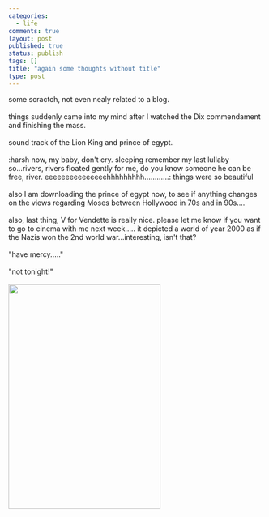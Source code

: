 ```yaml
--- 
categories: 
  - life
comments: true
layout: post
published: true
status: publish
tags: []
title: "again some thoughts without title"
type: post
---
```

<div id="msgcns!3725CC0EE38B1F6!1039" class="bvMsg">some scractch, not even nealy related to a blog.<br><br>things suddenly came into my mind after I watched the Dix commendament and finishing the mass.<br><br>sound track of the Lion King and prince of egypt.<br><br>:harsh now, my baby, don't cry. sleeping remember my last lullaby so...rivers, rivers floated gently for me, do you know someone he can be free, river. eeeeeeeeeeeeeeehhhhhhhhh............: things were so beautiful<br><br>also I am downloading the prince of egypt now, to see if anything changes on the views regarding Moses between Hollywood in 70s and in 90s....<br><br>also, last thing, V for Vendette is really nice. please let me know if you want to go to cinema with me next week..... it depicted a world of year 2000 as if the Nazis won the 2nd world war...interesting, isn't that?<br><br>"have mercy....."<br><br>"not tonight!"<br><br><a href="http://www.vforvendetta.com/"><img src="http://www.moviexclusive.com/review/vendetta/poster.jpg" height="443" width="300"></a><br><br>
</div>
